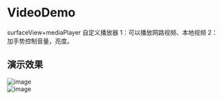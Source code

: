 # VideoDemo
surfaceView+mediaPlayer 自定义播放器
1：可以播放网路视频、本地视频
2：加手势控制音量，亮度。


演示效果
-----------------------------------
![image](https://github.com/dongxiaoshuai/VideoDemo/blob/master/app/src/main/res/drawable/icon1.png)   
![image](https://github.com/dongxiaoshuai/VideoDemo/blob/master/app/src/main/res/drawable/icon2.png)   
